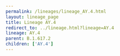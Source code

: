 ```yaml
---
permalink: /lineages/lineage_AY.4.html
layout: lineage_page
title: Lineage AY.4
redirect_to: ../lineage.html?lineage=AY.4
lineage: AY.4
parent: B.1.617.2
children: ['AY.4']
---
```

